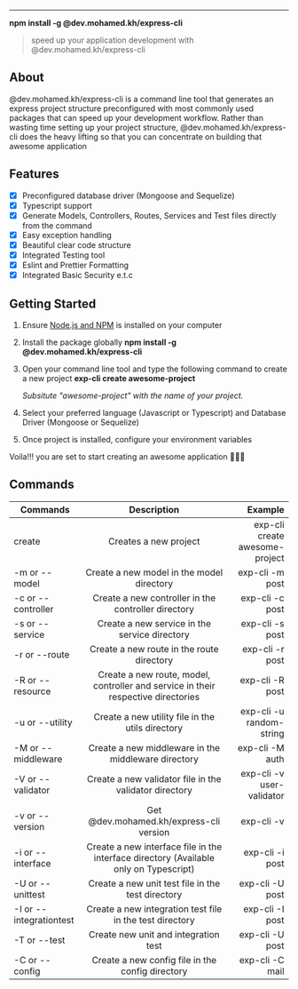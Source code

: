 ---

**npm install -g @dev.mohamed.kh/express-cli**

> speed up your application development with @dev.mohamed.kh/express-cli

## About

@dev.mohamed.kh/express-cli is a command line tool that generates an express project structure
preconfigured with most commonly used packages that can speed up your development workflow. Rather
than wasting time setting up your project structure, @dev.mohamed.kh/express-cli does the heavy
lifting so that you can concentrate on building that awesome application

## Features

- [x] Preconfigured database driver (Mongoose and Sequelize)
- [x] Typescript support
- [x] Generate Models, Controllers, Routes, Services and Test files directly from the command
- [x] Easy exception handling
- [x] Beautiful clear code structure
- [x] Integrated Testing tool
- [x] Eslint and Prettier Formatting
- [x] Integrated Basic Security e.t.c

## Getting Started

1.  Ensure [Node.js and NPM](https://nodejs.org/en/download/) is installed on your computer
2.  Install the package globally **npm install -g @dev.mohamed.kh/express-cli**
3.  Open your command line tool and type the following command to create a new project **exp-cli
    create awesome-project**

    _Subsitute "awesome-project" with the name of your project._

4.  Select your preferred language (Javascript or Typescript) and Database Driver (Mongoose or
    Sequelize)
5.  Once project is installed, configure your environment variables

Voila!!! you are set to start creating an awesome application 🚀🚀🚀

## Commands

| Commands                |                                      Description                                      |                        Example |
| ----------------------- | :-----------------------------------------------------------------------------------: | -----------------------------: |
| create                  |                                 Creates a new project                                 | exp-cli create awesome-project |
| -m or --model           |                       Create a new model in the model directory                       |                exp-cli -m post |
| -c or --controller      |                  Create a new controller in the controller directory                  |                exp-cli -c post |
| -s or --service         |                     Create a new service in the service directory                     |                exp-cli -s post |
| -r or --route           |                       Create a new route in the route directory                       |                exp-cli -r post |
| -R or --resource        |   Create a new route, model, controller and service in their respective directories   |                exp-cli -R post |
| -u or --utility         |                   Create a new utility file in the utils directory                    |       exp-cli -u random-string |
| -M or --middleware      |                  Create a new middleware in the middleware directory                  |                exp-cli -M auth |
| -V or --validator       |                Create a new validator file in the validator directory                 |      exp-cli -v user-validator |
| -v or --version         |                        Get @dev.mohamed.kh/express-cli version                        |                     exp-cli -v |
| -i or --interface       | Create a new interface file in the interface directory (Available only on Typescript) |                exp-cli -i post |
| -U or --unittest        |                   Create a new unit test file in the test directory                   |                exp-cli -U post |
| -I or --integrationtest |               Create a new integration test file in the test directory                |                exp-cli -I post |
| -T or --test            |                         Create new unit and integration test                          |                exp-cli -U post |
| -C or --config          |                   Create a new config file in the config directory                    |                exp-cli -C mail |
